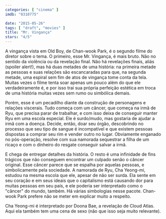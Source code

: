 ```yaml
---
categories: [ "cinema" ]
imdb: "0310775"

date: "2015-05-26"
tags: [ "draft", "movies" ]
title: "Mr. Vingança"
stars: "4/5"
---
```

A vingança vista em Old Boy, de Chan-wook Park, é o segundo filme do diretor sobre o tema. O primeiro, esse Mr. Vingança, é mais bruto. Não no sentido da violência ou da revelação final. Não há revelações finais, aliás (spoiler alert!), mas há duas metades de uma história: na primeira metade as pessoas e suas relações são escancaradas para que, na segunda metade, uma espiral sem fim de atos de vingança tome conta da tela. Muitas vezes o filme tenta soar apenas um pouco além do que ele verdadeiramente é, e por isso trai sua própria perfeição estética em troca de uma história muitas vezes sem rumo ou simbólica demais. 

Porém, esse é um pecadilho diante da construção de personagens e relações viscerais. Tudo começa com um câncer, que começa na irmã de Ryu, que precisa parar de trabalhar, e com isso deixa de conseguir manter Ryu em uma escola especial. Ele é surdo/mudo, mas gostaria de ajudar a irmã com a doença. Decide, então, doar seu órgão, descobrindo no processo que seu tipo de sangue é incompatível e que existem pessoas dispostas a comprar seu rim e vender outro no lugar. Obviamente enganado no pós-operação, resolve com sua namorada sequestrar a filha de um ricaço e com o dinheiro do resgate conseguir salvar a irmã.

E chega de entregar detalhes da história. O resto é uma infinidade de fins trágicos que não conseguem encontrar um culpado senão o câncer original. Esse câncer parece que se espalha por aquelas pessoas, e simbolicamente pela sociedade. A namorada de Ryu, Cha Yeong-mi, estudou na mesma escola que ele, apesar de não ser surda. Ela sente em seu coração e em seus ideais que o capitalismo está causando dor para muitas pessoas em seu país, e ele poderia ser interpretado como o "câncer" do mundo, também. Há várias simbologias nesse pacote. Chan-wook Park prefere não se meter em explicar muito a respeito.

Cha Yeong-mi é interpretado por Doona Bae, a revelação de Cloud Atlas. Aqui ela também tem uma cena de sexo (não que isso seja muito relevante).
